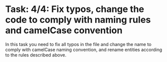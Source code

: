# Task: 4/4: Fix typos, change the code to comply with naming rules and camelCase convention

In this task you need to fix all typos in the file and change the name to comply with camelCase naming convention, 
and rename entities according to the rules described above.
